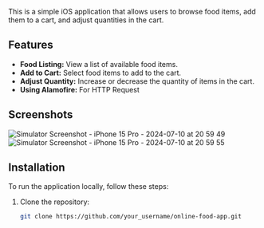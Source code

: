 This is a simple iOS application that allows users to browse food items, add them to a cart, and adjust quantities in the cart.

## Features

- **Food Listing:** View a list of available food items.
- **Add to Cart:** Select food items to add to the cart.
- **Adjust Quantity:** Increase or decrease the quantity of items in the cart.
- **Using Alamofire:** For HTTP Request

## Screenshots

![Simulator Screenshot - iPhone 15 Pro - 2024-07-10 at 20 59 49](https://github.com/Nafachri/Assignment2_OnlineFoodApp_NaufalAlFachri/assets/71099136/2751bc2f-f3ff-45a2-b66d-25553e14f9c4)
![Simulator Screenshot - iPhone 15 Pro - 2024-07-10 at 20 59 55](https://github.com/Nafachri/Assignment2_OnlineFoodApp_NaufalAlFachri/assets/71099136/831f9ca5-2bd0-4fe0-85e4-01e1869eb7fa)


## Installation

To run the application locally, follow these steps:

1. Clone the repository:

   ```bash
   git clone https://github.com/your_username/online-food-app.git
